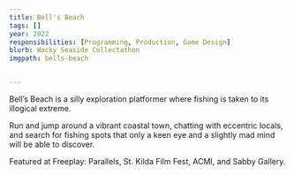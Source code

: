 ```yaml
---
title: Bell's Beach
tags: []
year: 2022
responsibilities: [Programming, Production, Game Design]
blurb: Wacky Seaside Collectathon
imgpath: bells-beach


---
```


Bell’s Beach is a silly exploration platformer where fishing is taken to its illogical extreme. 

Run and jump around a vibrant coastal town, chatting with eccentric locals, and search for fishing spots that only a keen eye and a slightly mad mind will be able to discover.

Featured at Freeplay: Parallels, St. Kilda Film Fest, ACMI, and Sabby Gallery.